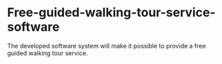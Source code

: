 # Free-guided-walking-tour-service-software
The developed software system will make it possible to provide a free guided walking tour service.
